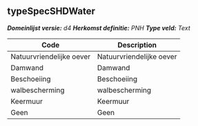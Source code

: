 ## typeSpecSHDWater

*__Domeinlijst versie:__ d4*
*__Herkomst definitie:__ PNH*
*__Type veld:__ Text*

|__Code__ |__Description__	|
|	---	|	---	|
| Natuurvriendelijke oever | Natuurvriendelijke oever |
| Damwand | Damwand |
| Beschoeiing | Beschoeiing |
| walbescherming | walbescherming |
| Keermuur | Keermuur | 
| Geen | Geen |